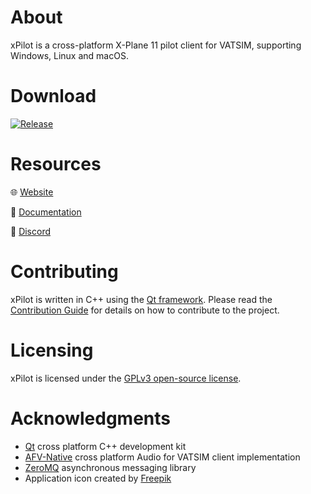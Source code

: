 # About
xPilot is a cross-platform X-Plane 11 pilot client for VATSIM, supporting Windows, Linux and macOS.

# Download
[![Release](https://img.shields.io/github/v/release/xpilot-project/xpilot)][1]

[1]: https://github.com/xpilot-project/xpilot/releases/latest

# Resources
:globe_with_meridians: [Website](https://xpilot-project.org)

:blue_book: [Documentation](https://docs.xpilot-project.org)

:wave: [Discord](https://vats.im/xpilot-discord)

# Contributing
xPilot is written in C++ using the [Qt framework](https://www.qt.io/). Please read the [Contribution Guide](CONTRIBUTING.md) for details on how to contribute to the project.

# Licensing
xPilot is licensed under the [GPLv3 open-source license](LICENSE).

# Acknowledgments
* [Qt](https://www.qt.io) cross platform C++ development kit
* [AFV-Native](https://github.com/xsquawkbox/AFV-Native) cross platform Audio for VATSIM client implementation
* [ZeroMQ](https://zeromq.org) asynchronous messaging library
* Application icon created by [Freepik](https://www.flaticon.com/authors/freepik)
